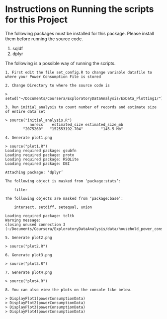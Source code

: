 # Instructions on Running the scripts for this Project

The following packages must be installed for this package. Please install them before running the source code.

1. sqldf
2. dplyr

The following is a possible way of running the scripts.


```
1. First edit the file set_config.R to change variable datafile to where your Power Consumption File is stored

2. Change Directory to where the source code is

> setwd("~/Documents/Coursera/ExploratoryDataAnalysis/ExData_Plotting1/")

3. Run initial_analysis to count number of records and estimate size of entire data set

> source("initial_analysis.R")
           norecs    estimated_size estimated_size_mb 
        "2075260"   "152553192.704"        "145.5 Mb" 

4. Generate plot1.png

> source("plot1.R")
Loading required package: gsubfn
Loading required package: proto
Loading required package: RSQLite
Loading required package: DBI

Attaching package: ‘dplyr’

The following object is masked from ‘package:stats’:

    filter

The following objects are masked from ‘package:base’:

    intersect, setdiff, setequal, union

Loading required package: tcltk
Warning message:
closing unused connection 3 (~/Documents/Coursera/ExploratoryDataAnalysis/data/household_power_consumption.txt) 

5. Generate plot2.png

> source("plot2.R")

6. Generate plot3.png

> source("plot3.R")

7. Generate plot4.png

> source("plot4.R")

8. You can also view the plots on the console like below.

> DisplayPlot1(powerConsumptionData)
> DisplayPlot2(powerConsumptionData)
> DisplayPlot3(powerConsumptionData)
> DisplayPlot4(powerConsumptionData)
```